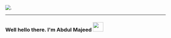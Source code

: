 ![.](https://res.cloudinary.com/dxpukw2x1/image/upload/v1622909349/_LinkedIn_Banner_1_qjozj7.png)
___
### Well hello there. I'm Abdul Majeed <img src="https://res.cloudinary.com/dxpukw2x1/image/upload/v1622918648/animation_640_kpk3ubf2_sibloc.gif" width="33px" height="30px" >

